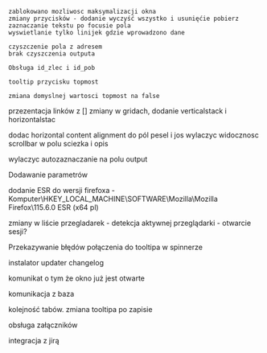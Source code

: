 	zablokowano mozliwosc maksymalizacji okna
	zmiany przycisków - dodanie wyczyść wszystko i usunięćie pobierz
	zaznaczanie tekstu po focusie pola
	wyswietlanie tylko linijek gdzie wprowadzono dane

	czyszczenie pola z adresem
	brak czyszczenia outputa

	Obsługa id_zlec i id_pob

	tooltip przycisku topmost
	
	zmiana domyslnej wartosci topmost na false
  przezentacja linków z []
	zmiany w gridach, dodanie verticalstack i horizontalstac

 dodac horizontal content alignment do pól pesel i jos
 wylaczyc widocznosc scrollbar w polu sciezka i opis
   
wylaczyc autozaznaczanie na polu output
	
Dodawanie parametrów	

dodanie ESR do wersji firefoxa - Komputer\HKEY_LOCAL_MACHINE\SOFTWARE\Mozilla\Mozilla Firefox\115.6.0 ESR (x64 pl)

zmiany w liście przegladarek - detekcja aktywnej przeglądarki - otwarcie sesji?

Przekazywanie błędów połączenia do tooltipa w spinnerze

instalator
updater
changelog

komunikat o tym że okno już jest otwarte

komunikacja z baza

kolejność tabów.
zmiana tooltipa po zapisie

obsługa załączników

integracja z jirą


